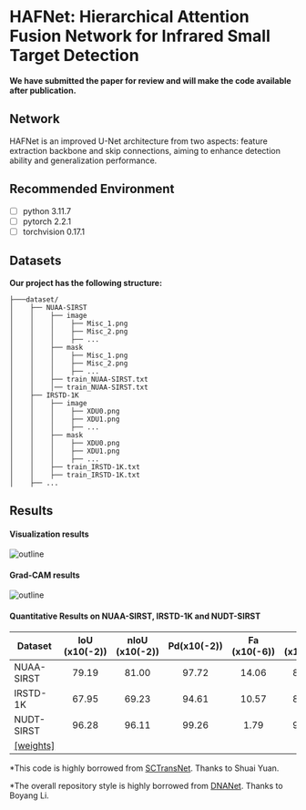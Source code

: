 # HAFNet: Hierarchical Attention Fusion Network for Infrared Small Target Detection

**We have submitted the paper for review and will make the code available after publication.**

## Network
HAFNet is an improved U-Net architecture from two aspects: feature extraction backbone and skip connections, aiming to enhance detection ability and generalization performance.
## Recommended Environment
 - [ ] python  3.11.7
 - [ ] pytorch 2.2.1
 - [ ] torchvision 0.17.1

## Datasets
**Our project has the following structure:**
  ```
  ├───dataset/
  │    ├── NUAA-SIRST
  │    │    ├── image
  │    │    │    ├── Misc_1.png
  │    │    │    ├── Misc_2.png
  │    │    │    ├── ...
  │    │    ├── mask
  │    │    │    ├── Misc_1.png
  │    │    │    ├── Misc_2.png
  │    │    │    ├── ...
  │    │    ├── train_NUAA-SIRST.txt
  │    │    │── train_NUAA-SIRST.txt
  │    ├── IRSTD-1K
  │    │    ├── image
  │    │    │    ├── XDU0.png
  │    │    │    ├── XDU1.png
  │    │    │    ├── ...
  │    │    ├── mask
  │    │    │    ├── XDU0.png
  │    │    │    ├── XDU1.png
  │    │    │    ├── ...
  │    │    ├── train_IRSTD-1K.txt
  │    │    ├── train_IRSTD-1K.txt
  │    ├── ...  
  ```
<be>

## Results
#### Visualization results
![outline](image/Visualization.jpg)
#### Grad-CAM results
![outline](image/Grad-CAM.jpg)


#### Quantitative Results on NUAA-SIRST, IRSTD-1K and NUDT-SIRST

| Dataset         | IoU (x10(-2)) | nIoU (x10(-2)) | Pd(x10(-2))| Fa (x10(-6))|  F (x10(-2))| 
| ------------- |:-------------:|:-------------:|:-----:|:-----:|:-----:|
| NUAA-SIRST    | 79.19  | 81.00  |  97.72 | 14.06 | 88.39 |
| IRSTD-1K      | 67.95  | 69.23  |  94.61 | 10.57 | 80.91 |
| NUDT-SIRST    | 96.28  | 96.11  |  99.26 | 1.79  | 98.10 |
| [[weights]](https://drive.google.com/drive/folders/1MhZbgE0pjOmyEuOaIs11tvivFw2ViMCh?usp=drive_link)|

*This code is highly borrowed from [SCTransNet](https://github.com/xdFai/SCTransNet). Thanks to Shuai Yuan.

*The overall repository style is highly borrowed from [DNANet](https://github.com/YeRen123455/Infrared-Small-Target-Detection). Thanks to Boyang Li.








